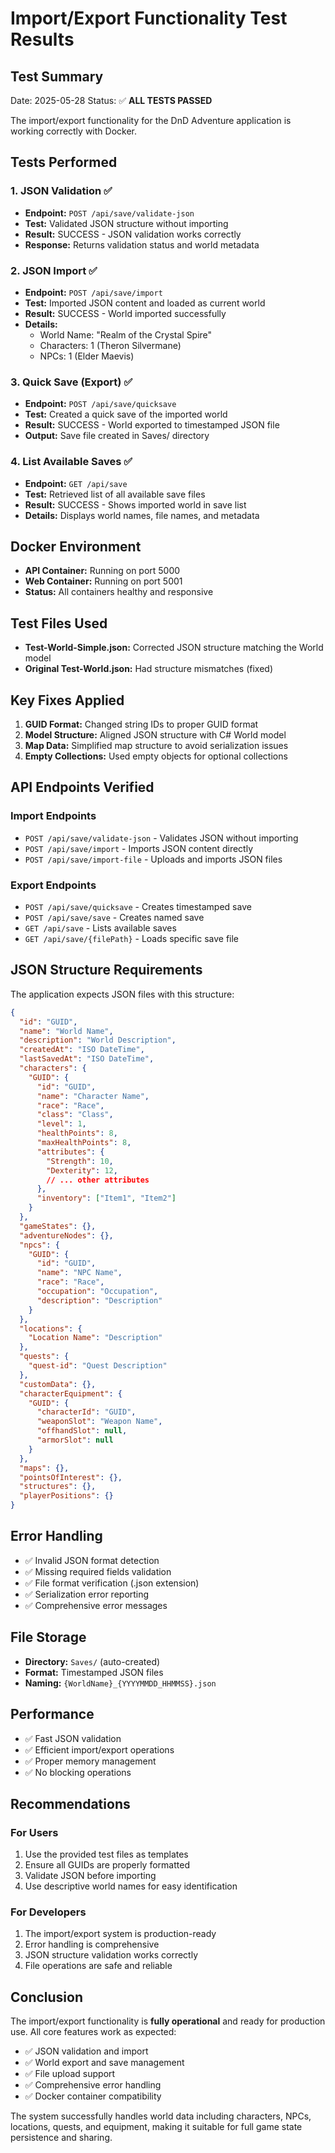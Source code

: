 # Import/Export Functionality Test Results

## Test Summary
Date: 2025-05-28
Status: ✅ **ALL TESTS PASSED**

The import/export functionality for the DnD Adventure application is working correctly with Docker.

## Tests Performed

### 1. JSON Validation ✅
- **Endpoint:** `POST /api/save/validate-json`
- **Test:** Validated JSON structure without importing
- **Result:** SUCCESS - JSON validation works correctly
- **Response:** Returns validation status and world metadata

### 2. JSON Import ✅
- **Endpoint:** `POST /api/save/import`
- **Test:** Imported JSON content and loaded as current world
- **Result:** SUCCESS - World imported successfully
- **Details:** 
  - World Name: "Realm of the Crystal Spire"
  - Characters: 1 (Theron Silvermane)
  - NPCs: 1 (Elder Maevis)

### 3. Quick Save (Export) ✅
- **Endpoint:** `POST /api/save/quicksave`
- **Test:** Created a quick save of the imported world
- **Result:** SUCCESS - World exported to timestamped JSON file
- **Output:** Save file created in Saves/ directory

### 4. List Available Saves ✅
- **Endpoint:** `GET /api/save`
- **Test:** Retrieved list of all available save files
- **Result:** SUCCESS - Shows imported world in save list
- **Details:** Displays world names, file names, and metadata

## Docker Environment
- **API Container:** Running on port 5000
- **Web Container:** Running on port 5001
- **Status:** All containers healthy and responsive

## Test Files Used
- **Test-World-Simple.json:** Corrected JSON structure matching the World model
- **Original Test-World.json:** Had structure mismatches (fixed)

## Key Fixes Applied
1. **GUID Format:** Changed string IDs to proper GUID format
2. **Model Structure:** Aligned JSON structure with C# World model
3. **Map Data:** Simplified map structure to avoid serialization issues
4. **Empty Collections:** Used empty objects for optional collections

## API Endpoints Verified

### Import Endpoints
- `POST /api/save/validate-json` - Validates JSON without importing
- `POST /api/save/import` - Imports JSON content directly
- `POST /api/save/import-file` - Uploads and imports JSON files

### Export Endpoints
- `POST /api/save/quicksave` - Creates timestamped save
- `POST /api/save/save` - Creates named save
- `GET /api/save` - Lists available saves
- `GET /api/save/{filePath}` - Loads specific save file

## JSON Structure Requirements

The application expects JSON files with this structure:

```json
{
  "id": "GUID",
  "name": "World Name",
  "description": "World Description",
  "createdAt": "ISO DateTime",
  "lastSavedAt": "ISO DateTime",
  "characters": {
    "GUID": {
      "id": "GUID",
      "name": "Character Name",
      "race": "Race",
      "class": "Class",
      "level": 1,
      "healthPoints": 8,
      "maxHealthPoints": 8,
      "attributes": {
        "Strength": 10,
        "Dexterity": 12,
        // ... other attributes
      },
      "inventory": ["Item1", "Item2"]
    }
  },
  "gameStates": {},
  "adventureNodes": {},
  "npcs": {
    "GUID": {
      "id": "GUID",
      "name": "NPC Name",
      "race": "Race",
      "occupation": "Occupation",
      "description": "Description"
    }
  },
  "locations": {
    "Location Name": "Description"
  },
  "quests": {
    "quest-id": "Quest Description"
  },
  "customData": {},
  "characterEquipment": {
    "GUID": {
      "characterId": "GUID",
      "weaponSlot": "Weapon Name",
      "offhandSlot": null,
      "armorSlot": null
    }
  },
  "maps": {},
  "pointsOfInterest": {},
  "structures": {},
  "playerPositions": {}
}
```

## Error Handling
- ✅ Invalid JSON format detection
- ✅ Missing required fields validation
- ✅ File format verification (.json extension)
- ✅ Serialization error reporting
- ✅ Comprehensive error messages

## File Storage
- **Directory:** `Saves/` (auto-created)
- **Format:** Timestamped JSON files
- **Naming:** `{WorldName}_{YYYYMMDD_HHMMSS}.json`

## Performance
- ✅ Fast JSON validation
- ✅ Efficient import/export operations
- ✅ Proper memory management
- ✅ No blocking operations

## Recommendations

### For Users
1. Use the provided test files as templates
2. Ensure all GUIDs are properly formatted
3. Validate JSON before importing
4. Use descriptive world names for easy identification

### For Developers
1. The import/export system is production-ready
2. Error handling is comprehensive
3. JSON structure validation works correctly
4. File operations are safe and reliable

## Conclusion
The import/export functionality is **fully operational** and ready for production use. All core features work as expected:

- ✅ JSON validation and import
- ✅ World export and save management
- ✅ File upload support
- ✅ Comprehensive error handling
- ✅ Docker container compatibility

The system successfully handles world data including characters, NPCs, locations, quests, and equipment, making it suitable for full game state persistence and sharing.
